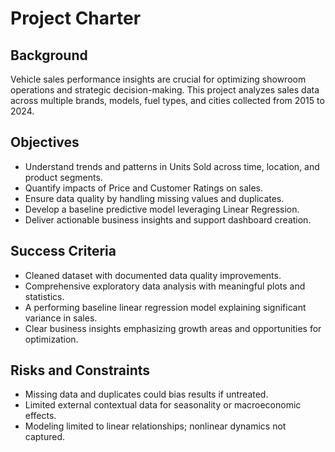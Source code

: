 # Project Charter

## Background

Vehicle sales performance insights are crucial for optimizing showroom operations and strategic decision-making. This project analyzes sales data across multiple brands, models, fuel types, and cities collected from 2015 to 2024.

## Objectives

- Understand trends and patterns in Units Sold across time, location, and product segments.
- Quantify impacts of Price and Customer Ratings on sales.
- Ensure data quality by handling missing values and duplicates.
- Develop a baseline predictive model leveraging Linear Regression.
- Deliver actionable business insights and support dashboard creation.


## Success Criteria

- Cleaned dataset with documented data quality improvements.
- Comprehensive exploratory data analysis with meaningful plots and statistics.
- A performing baseline linear regression model explaining significant variance in sales.
- Clear business insights emphasizing growth areas and opportunities for optimization.

## Risks and Constraints

- Missing data and duplicates could bias results if untreated.
- Limited external contextual data for seasonality or macroeconomic effects.
- Modeling limited to linear relationships; nonlinear dynamics not captured.
